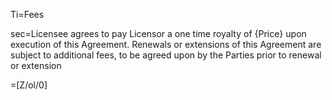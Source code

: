 Ti=Fees

sec=Licensee agrees to pay Licensor a one time royalty of {Price} upon execution of this Agreement. Renewals or extensions of this Agreement are subject to additional fees, to be agreed upon by the Parties prior to renewal or extension

=[Z/ol/0]

